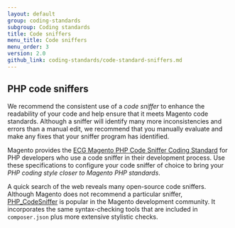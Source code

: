```yaml
---
layout: default
group: coding-standards
subgroup: Coding standards
title: Code sniffers
menu_title: Code sniffers
menu_order: 3
version: 2.0
github_link: coding-standards/code-standard-sniffers.md
---
```


## PHP code sniffers

We recommend the consistent use of a <i>code sniffer</i> to enhance the readability of your code and help ensure that it meets Magento code standards.  Although a sniffer will identify many more inconsistencies and errors than a manual edit, we recommend that you manually evaluate and make any fixes that your sniffer program has identified.  


Magento provides the <a href="https://github.com/magento-ecg/coding-standard.xml" target="_blank">ECG Magento PHP Code Sniffer Coding Standard</a>
for PHP developers who use a code sniffer in their development process. Use these specifications to configure your code sniffer of choice to bring your <i>PHP coding style closer to Magento PHP standards</i>. 


A quick search of the web reveals many open-source code sniffers.  Although Magento does not recommend a particular sniffer, <a href="http://pear.php.net/manual/en/package.php.php-codesniffer.faq.php" target="_blank">PHP_CodeSniffer</a> is popular in the Magento development community. It incorporates the same syntax-checking tools that are included in `composer.json` plus more extensive stylistic checks. 
















